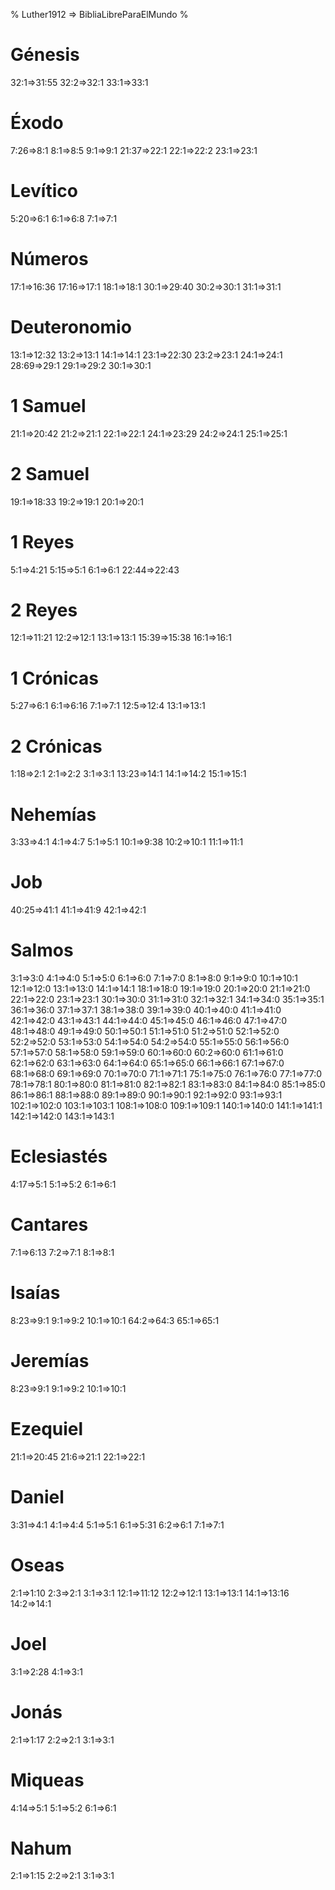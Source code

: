 % Luther1912 => BibliaLibreParaElMundo %
# Génesis
32:1=>31:55 32:2=>32:1 33:1=>33:1
# Éxodo
7:26=>8:1 8:1=>8:5 9:1=>9:1
21:37=>22:1 22:1=>22:2 23:1=>23:1
# Levítico
5:20=>6:1 6:1=>6:8 7:1=>7:1
# Números
17:1=>16:36 17:16=>17:1 18:1=>18:1
30:1=>29:40 30:2=>30:1 31:1=>31:1
# Deuteronomio
13:1=>12:32 13:2=>13:1 14:1=>14:1
23:1=>22:30 23:2=>23:1 24:1=>24:1
28:69=>29:1 29:1=>29:2 30:1=>30:1
# 1 Samuel
21:1=>20:42 21:2=>21:1 22:1=>22:1
24:1=>23:29 24:2=>24:1 25:1=>25:1
# 2 Samuel
19:1=>18:33 19:2=>19:1 20:1=>20:1
# 1 Reyes
5:1=>4:21 5:15=>5:1 6:1=>6:1
22:44=>22:43
# 2 Reyes
12:1=>11:21 12:2=>12:1 13:1=>13:1
15:39=>15:38 16:1=>16:1
# 1 Crónicas
5:27=>6:1 6:1=>6:16 7:1=>7:1
12:5=>12:4 13:1=>13:1
# 2 Crónicas
1:18=>2:1 2:1=>2:2 3:1=>3:1
13:23=>14:1 14:1=>14:2 15:1=>15:1
# Nehemías
3:33=>4:1 4:1=>4:7 5:1=>5:1
10:1=>9:38 10:2=>10:1 11:1=>11:1
# Job
40:25=>41:1 41:1=>41:9 42:1=>42:1
# Salmos
3:1=>3:0
4:1=>4:0 
5:1=>5:0
6:1=>6:0
7:1=>7:0
8:1=>8:0
9:1=>9:0 10:1=>10:1
12:1=>12:0
13:1=>13:0 14:1=>14:1
18:1=>18:0
19:1=>19:0
20:1=>20:0
21:1=>21:0
22:1=>22:0 23:1=>23:1
30:1=>30:0
31:1=>31:0 32:1=>32:1
34:1=>34:0 35:1=>35:1
36:1=>36:0 37:1=>37:1
38:1=>38:0
39:1=>39:0
40:1=>40:0
41:1=>41:0
42:1=>42:0 43:1=>43:1
44:1=>44:0
45:1=>45:0
46:1=>46:0
47:1=>47:0
48:1=>48:0
49:1=>49:0 50:1=>50:1
51:1=>51:0 51:2=>51:0
52:1=>52:0 52:2=>52:0
53:1=>53:0
54:1=>54:0 54:2=>54:0
55:1=>55:0
56:1=>56:0
57:1=>57:0
58:1=>58:0
59:1=>59:0
60:1=>60:0 60:2=>60:0
61:1=>61:0
62:1=>62:0
63:1=>63:0
64:1=>64:0
65:1=>65:0 66:1=>66:1
67:1=>67:0
68:1=>68:0
69:1=>69:0
70:1=>70:0 71:1=>71:1
75:1=>75:0
76:1=>76:0
77:1=>77:0 78:1=>78:1
80:1=>80:0
81:1=>81:0 82:1=>82:1
83:1=>83:0
84:1=>84:0
85:1=>85:0 86:1=>86:1
88:1=>88:0
89:1=>89:0 90:1=>90:1
92:1=>92:0 93:1=>93:1
102:1=>102:0 103:1=>103:1
108:1=>108:0 109:1=>109:1
140:1=>140:0 141:1=>141:1
142:1=>142:0 143:1=>143:1
# Eclesiastés
4:17=>5:1 5:1=>5:2 6:1=>6:1
# Cantares
7:1=>6:13 7:2=>7:1 8:1=>8:1
# Isaías
8:23=>9:1 9:1=>9:2 10:1=>10:1
64:2=>64:3 65:1=>65:1
# Jeremías
8:23=>9:1 9:1=>9:2 10:1=>10:1
# Ezequiel
21:1=>20:45  21:6=>21:1 22:1=>22:1
# Daniel
3:31=>4:1 4:1=>4:4 5:1=>5:1
6:1=>5:31 6:2=>6:1 7:1=>7:1
# Oseas
2:1=>1:10 2:3=>2:1 3:1=>3:1
12:1=>11:12 12:2=>12:1 13:1=>13:1
14:1=>13:16 14:2=>14:1
# Joel
3:1=>2:28 4:1=>3:1
# Jonás
2:1=>1:17 2:2=>2:1 3:1=>3:1
# Miqueas
4:14=>5:1 5:1=>5:2 6:1=>6:1
# Nahum
2:1=>1:15 2:2=>2:1 3:1=>3:1







